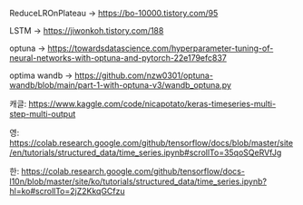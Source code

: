 ReduceLROnPlateau -> https://bo-10000.tistory.com/95

LSTM -> https://jiwonkoh.tistory.com/188

optuna -> https://towardsdatascience.com/hyperparameter-tuning-of-neural-networks-with-optuna-and-pytorch-22e179efc837

optima wandb -> https://github.com/nzw0301/optuna-wandb/blob/main/part-1-with-optuna-v3/wandb_optuna.py

캐글: https://www.kaggle.com/code/nicapotato/keras-timeseries-multi-step-multi-output

영: https://colab.research.google.com/github/tensorflow/docs/blob/master/site/en/tutorials/structured_data/time_series.ipynb#scrollTo=35qoSQeRVfJg

한: https://colab.research.google.com/github/tensorflow/docs-l10n/blob/master/site/ko/tutorials/structured_data/time_series.ipynb?hl=ko#scrollTo=2jZ2KkqGCfzu

